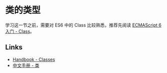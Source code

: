 # 类的类型

学习这一节之前，需要对 ES6 中的 Class 比较熟悉，推荐先阅读 [ECMAScript 6 入门 - Class]。

## Links

- [Handbook - Classes](http://www.typescriptlang.org/docs/handbook/classes.html)
- [中文手册 - 类](https://zhongsp.gitbooks.io/typescript-handbook/content/doc/handbook/Classes.html)

[ECMAScript 6 入门 - Class]: http://es6.ruanyifeng.com/#docs/class
